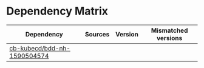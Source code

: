 # Dependency Matrix

Dependency | Sources | Version | Mismatched versions
---------- | ------- | ------- | -------------------
[cb-kubecd/bdd-nh-1590504574](https://github.com/cb-kubecd/bdd-nh-1590504574.git) |  | []() | 
